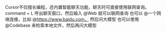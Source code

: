 Cursor不仅擅长编程，还内置智能聊天功能，聊天时可直接使用联网查询。 
command + L 呼出聊天窗口，然后输入 @Web 就可以联网查询
也可以 @一个网络连接，比如 @https://www.baidu.com， 然后问大模型
也可以使用 @Codebase 来检索本地文件，然后再问大模型

